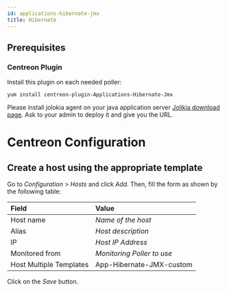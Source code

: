 ```yaml
---
id: applications-hibernate-jmx
title: Hibernate
---
```


## Prerequisites

### Centreon Plugin

Install this plugin on each needed poller:

``` shell
yum install centreon-plugin-Applications-Hibernate-Jmx
```

Please install jolokia agent on your java application server [Jolikia download
page](https://jolokia.org/download). Ask to your admin to deploy it and
give you the URL.

# Centreon Configuration

## Create a host using the appropriate template

Go to *Configuration \> Hosts* and click *Add*. Then, fill the form as shown by
the following table:

| Field                                | Value                      |
| :----------------------------------- | :------------------------- |
| Host name                            | *Name of the host*         |
| Alias                                | *Host description*         |
| IP                                   | *Host IP Address*          |
| Monitored from                       | *Monitoring Poller to use* |
| Host Multiple Templates              | App-Hibernate-JMX-custom   |

Click on the *Save* button.
